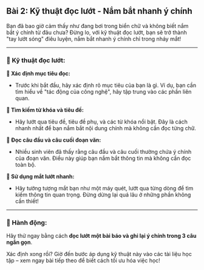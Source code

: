 ## Bài 2: Kỹ thuật đọc lướt - Nắm bắt nhanh ý chính  

Bạn đã bao giờ cảm thấy như đang bơi trong biển chữ và không biết nắm bắt ý chính từ đâu chưa? Đừng lo, với kỹ thuật đọc lướt, bạn sẽ trở thành "tay lướt sóng" điêu luyện, nắm bắt nhanh ý chính chỉ trong nháy mắt!

---

### 📌 Kỹ thuật đọc lướt:

**🔹 Xác định mục tiêu đọc:**
- Trước khi bắt đầu, hãy xác định rõ mục tiêu của bạn là gì. Ví dụ, bạn cần tìm hiểu về "tác động của công nghệ", hãy tập trung vào các phần liên quan.

**🔹 Tìm kiếm từ khóa và tiêu đề:**
- Hãy lướt qua tiêu đề, tiêu đề phụ, và các từ khóa nổi bật. Đây là cách nhanh nhất để bạn nắm bắt nội dung chính mà không cần đọc từng chữ.

**🔹 Đọc câu đầu và câu cuối đoạn văn:**
- Nhiều sinh viên đã thấy rằng câu đầu và câu cuối thường chứa ý chính của đoạn văn. Điều này giúp bạn nắm bắt thông tin mà không cần đọc toàn bộ.

**🔹 Sử dụng mắt lướt nhanh:**
- Hãy tưởng tượng mắt bạn như một máy quét, lướt qua từng dòng để tìm kiếm thông tin quan trọng. Đừng dừng lại quá lâu ở những phần không cần thiết!

---

### 🚀 Hành động:

Hãy thử ngay bằng cách **đọc lướt một bài báo và ghi lại ý chính trong 3 câu ngắn gọn**.

Xác định xong rồi? Giờ đến bước áp dụng kỹ thuật này vào các tài liệu học tập – xem ngay bài tiếp theo để biết cách tối ưu hóa việc học!